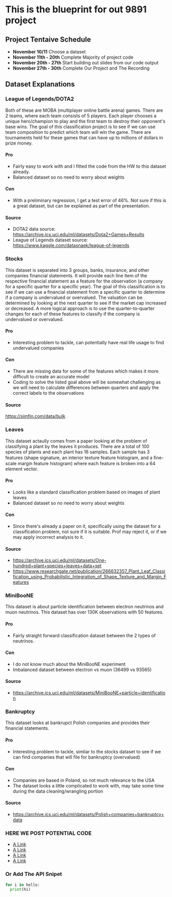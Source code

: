 # This is the blueprint for out 9891 project 




## Project Tentaive Schedule 
- **November 10/11** Choose a dataset
- **November 11th - 20th** Complete Majority of project code 
- **November 20th - 27th** Start building out slides from our code output 
- **November 27th - 30th** Complete Our Project and The Recording 

## Dataset Explanations

### League of Legends/DOTA2
Both of these are MOBA (multiplayer online battle arena) games. There are 2 teams, where each team consists of 5 players. Each player chooses a unique hero/champion to play and the first team to destroy their opponent's base wins. The goal of this classification project is to see if we can use team composition to predict which team will win the game. There are tournaments held for these games that can have up to millions of dollars in prize money. 

#### Pro 
- Fairly easy to work with and I fitted the code from the HW to this dataset already.
- Balanced dataset so no need to worry about weights

#### Con
- With a preliminary regression, I get a test error of 46%. Not sure if this is a great dataset, but can be explained as part of the presentation. 

#### Source
- DOTA2 data source: https://archive.ics.uci.edu/ml/datasets/Dota2+Games+Results
- League of Legends dataset source: https://www.kaggle.com/datasnaek/league-of-legends

### Stocks
This dataset is separated into 3 groups, banks, insurance, and other companies financial statements. It will provide each line item of the respective financial statement as a feature for the observation (a company for a specific quarter for a specific year). The goal of this classification is to see if we can use a financial statement from a specific quarter to determine if a company is undervalued or overvalued. The valuation can be determined by looking at the next quarter to see if the market cap increased or decreased. A more logical approach is to use the quarter-to-quarter changes for each of these features to classify if the company is undervalued or overvalued. 

#### Pro
- Interesting problem to tackle, can potentially have real life usage to find undervalued companies

#### Con
- There are missing data for some of the features which makes it more difficult to create an accurate model
- Coding to solve the listed goal above will be somewhat challenging as we will need to calculate differences between quarters and apply the correct labels to the observations

#### Source
https://simfin.com/data/bulk

### Leaves
This dataset actaully comes from a paper looking at the problem of classifying a plant by the leaves it produces. There are a total of 100 species of plants and each plant has 16 samples. Each sample has 3 features (shape signature, an interior texture feature histogram, and a ﬁne-scale margin feature histogram) where each feature is broken into a 64 element vector. 

#### Pro
- Looks like a standard classification problem based on images of plant leaves
- Balanced dataset so no need to worry about weights

#### Con
- Since there's already a paper on it, specifically using the dataset for a classification problem, not sure if it is suitable. Prof may reject it, or if we may apply incorrect analysis to it. 

#### Source
- https://archive.ics.uci.edu/ml/datasets/One-hundred+plant+species+leaves+data+set
- https://www.researchgate.net/publication/266632357_Plant_Leaf_Classification_using_Probabilistic_Integration_of_Shape_Texture_and_Margin_Features

### MiniBooNE
This dataset is about particle identification between electron neutrinos and muon neutrinos. This dataset has over 130K observations with 50 features. 

#### Pro
- Fairly straight forward classification dataset between the 2 types of neutrinos. 

#### Con
- I do not know much about the MiniBooNE experiment
- Imbalanced dataset between electron vs muon (36499 vs 93565)

#### Source
- https://archive.ics.uci.edu/ml/datasets/MiniBooNE+particle+identification

### Bankruptcy
This dataset looks at bankrupct Polish companies and provides their financial statements. 

#### Pro
- Interesting problem to tackle, simliar to the stocks dataset to see if we can find companies that will file for bankruptcy (overvalued)

#### Con
- Companies are based in Poland, so not much relevance to the USA
- The dataset looks a little complicated to work with, may take some time during the data cleaning/wrangling portion

#### Source
- https://archive.ics.uci.edu/ml/datasets/Polish+companies+bankruptcy+data

### HERE WE POST POTENTIAL CODE 

- [A Link](http://google.com)
- [A Link](http://google.com)
- [A Link](http://google.com)
- [A Link](http://google.com)



### Or Add The API Snipet 

```python 
for i in hello: 
  print(hi) 


``` 
